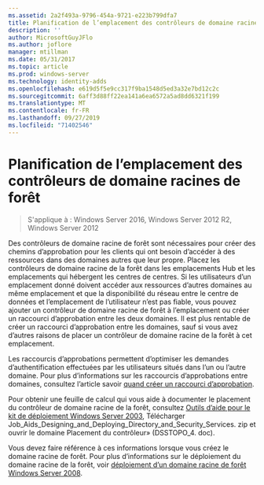 ```yaml
---
ms.assetid: 2a2f493a-9796-454a-9721-e223b799dfa7
title: Planification de l’emplacement des contrôleurs de domaine racines de forêt
description: ''
author: MicrosoftGuyJFlo
ms.author: joflore
manager: mtillman
ms.date: 05/31/2017
ms.topic: article
ms.prod: windows-server
ms.technology: identity-adds
ms.openlocfilehash: e619d5f5e9cc317f9ba1548d5ed3a32e7bd12c2c
ms.sourcegitcommit: 6aff3d88ff22ea141a6ea6572a5ad8dd6321f199
ms.translationtype: MT
ms.contentlocale: fr-FR
ms.lasthandoff: 09/27/2019
ms.locfileid: "71402546"
---
```

# <a name="planning-forest-root-domain-controller-placement"></a>Planification de l’emplacement des contrôleurs de domaine racines de forêt

>S'applique à : Windows Server 2016, Windows Server 2012 R2, Windows Server 2012

Des contrôleurs de domaine racine de forêt sont nécessaires pour créer des chemins d’approbation pour les clients qui ont besoin d’accéder à des ressources dans des domaines autres que leur propre. Placez les contrôleurs de domaine racine de la forêt dans les emplacements Hub et les emplacements qui hébergent les centres de centres. Si les utilisateurs d’un emplacement donné doivent accéder aux ressources d’autres domaines au même emplacement et que la disponibilité du réseau entre le centre de données et l’emplacement de l’utilisateur n’est pas fiable, vous pouvez ajouter un contrôleur de domaine racine de forêt à l’emplacement ou créer un raccourci d’approbation entre les deux domaines. Il est plus rentable de créer un raccourci d’approbation entre les domaines, sauf si vous avez d’autres raisons de placer un contrôleur de domaine racine de la forêt à cet emplacement.  
  
Les raccourcis d’approbations permettent d’optimiser les demandes d’authentification effectuées par les utilisateurs situés dans l’un ou l’autre domaine. Pour plus d’informations sur les raccourcis d’approbations entre domaines, consultez l’article savoir [quand créer un raccourci d’approbation](https://go.microsoft.com/fwlink/?LinkId=107061).  
  
Pour obtenir une feuille de calcul qui vous aide à documenter le placement du contrôleur de domaine racine de la forêt, consultez [Outils d’aide pour le kit de déploiement Windows Server 2003](https://go.microsoft.com/fwlink/?LinkID=102558), Télécharger Job_Aids_Designing_and_Deploying_Directory_and_Security_Services. zip et ouvrir le domaine Placement du contrôleur» (DSSTOPO_4. doc).  
  
Vous devez faire référence à ces informations lorsque vous créez le domaine racine de forêt. Pour plus d’informations sur le déploiement du domaine racine de la forêt, voir [déploiement d’un domaine racine de forêt Windows Server 2008](https://technet.microsoft.com/library/cc731174.aspx).  
